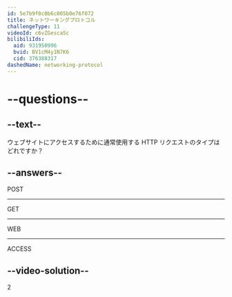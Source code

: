 ```yaml
---
id: 5e7b9f0c0b6c005b0e76f072
title: ネットワーキングプロトコル
challengeType: 11
videoId: c6vZGescaSc
bilibiliIds:
  aid: 931950996
  bvid: BV1cM4y1N7K6
  cid: 376388317
dashedName: networking-protocol
---
```


# --questions--

## --text--

ウェブサイトにアクセスするために通常使用する HTTP リクエストのタイプはどれですか？

## --answers--

POST

---

GET

---

WEB

---

ACCESS

## --video-solution--

2

